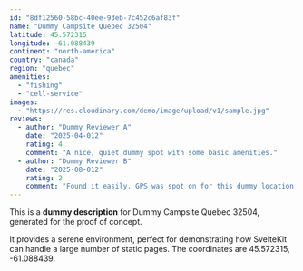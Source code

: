 ```yaml
---
id: "8df12560-58bc-40ee-93eb-7c452c6af83f"
name: "Dummy Campsite Quebec 32504"
latitude: 45.572315
longitude: -61.088439
continent: "north-america"
country: "canada"
region: "quebec"
amenities:
  - "fishing"
  - "cell-service"
images:
  - "https://res.cloudinary.com/demo/image/upload/v1/sample.jpg"
reviews:
  - author: "Dummy Reviewer A"
    date: "2025-04-012"
    rating: 4
    comment: "A nice, quiet dummy spot with some basic amenities."
  - author: "Dummy Reviewer B"
    date: "2025-08-012"
    rating: 2
    comment: "Found it easily. GPS was spot on for this dummy location."
---
```


This is a **dummy description** for Dummy Campsite Quebec 32504, generated for the proof of concept.

It provides a serene environment, perfect for demonstrating how SvelteKit can handle a large number of static pages. The coordinates are 45.572315, -61.088439.
